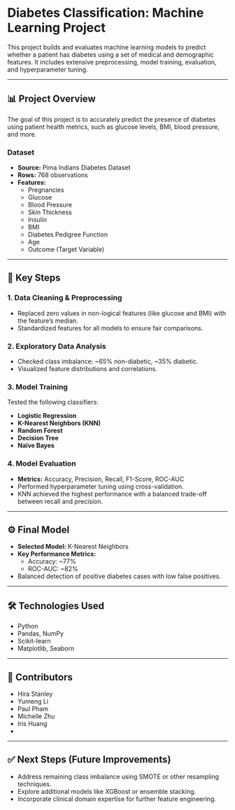 # Diabetes Classification: Machine Learning Project

This project builds and evaluates machine learning models to predict whether a patient has diabetes using a set of medical and demographic features. It includes extensive preprocessing, model training, evaluation, and hyperparameter tuning.

---

## 📊 Project Overview

The goal of this project is to accurately predict the presence of diabetes using patient health metrics, such as glucose levels, BMI, blood pressure, and more.

### Dataset
- **Source:** Pima Indians Diabetes Dataset
- **Rows:** 768 observations
- **Features:**
  - Pregnancies
  - Glucose
  - Blood Pressure
  - Skin Thickness
  - Insulin
  - BMI
  - Diabetes Pedigree Function
  - Age
  - Outcome (Target Variable)

---

## 🔎 Key Steps

### 1. Data Cleaning & Preprocessing
- Replaced zero values in non-logical features (like glucose and BMI) with the feature’s median.
- Standardized features for all models to ensure fair comparisons.

### 2. Exploratory Data Analysis
- Checked class imbalance: ~65% non-diabetic, ~35% diabetic.
- Visualized feature distributions and correlations.

### 3. Model Training
Tested the following classifiers:
- **Logistic Regression**
- **K-Nearest Neighbors (KNN)**
- **Random Forest**
- **Decision Tree**
- **Naïve Bayes**

### 4. Model Evaluation
- **Metrics:** Accuracy, Precision, Recall, F1-Score, ROC-AUC
- Performed hyperparameter tuning using cross-validation.
- KNN achieved the highest performance with a balanced trade-off between recall and precision.

---

## ⚙️ Final Model
- **Selected Model:** K-Nearest Neighbors
- **Key Performance Metrics:**
  - Accuracy: ~77%
  - ROC-AUC: ~82%
- Balanced detection of positive diabetes cases with low false positives.

---

## 🛠️ Technologies Used
- Python
- Pandas, NumPy
- Scikit-learn
- Matplotlib, Seaborn

---

## 👥 Contributors
- Hira Stanley
- Yumeng Li
- Paul Pham
- Michelle Zhu
- Iris Huang
- 
---

## ✅ Next Steps (Future Improvements)
- Address remaining class imbalance using SMOTE or other resampling techniques.
- Explore additional models like XGBoost or ensemble stacking.
- Incorporate clinical domain expertise for further feature engineering.
